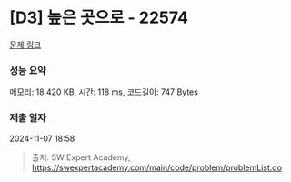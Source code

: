 # [D3] 높은 곳으로 - 22574 

[문제 링크](https://swexpertacademy.com/main/code/problem/problemDetail.do?contestProbId=AZIieDaq5AEDFAXd) 

### 성능 요약

메모리: 18,420 KB, 시간: 118 ms, 코드길이: 747 Bytes

### 제출 일자

2024-11-07 18:58



> 출처: SW Expert Academy, https://swexpertacademy.com/main/code/problem/problemList.do